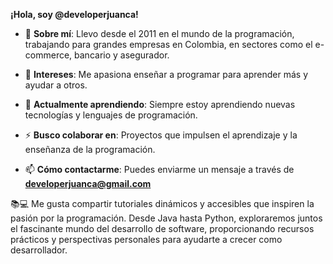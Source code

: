 **¡Hola, soy @developerjuanca!**

- 👋 **Sobre mí**: Llevo desde el 2011 en el mundo de la programación, trabajando para grandes empresas en Colombia, en sectores como el e-commerce, bancario y asegurador.
  
- 👀 **Intereses**: Me apasiona enseñar a programar para aprender más y ayudar a otros.

- 🌱 **Actualmente aprendiendo**: Siempre estoy aprendiendo nuevas tecnologías y lenguajes de programación.
  
- ⚡ **Busco colaborar en**: Proyectos que impulsen el aprendizaje y la enseñanza de la programación.

- 📫 **Cómo contactarme**: Puedes enviarme un mensaje a través de **developerjuanca@gmail.com**

📚💻 Me gusta compartir tutoriales dinámicos y accesibles que inspiren la pasión por la programación. 
Desde Java hasta Python, exploraremos juntos el fascinante mundo del desarrollo de software, proporcionando recursos prácticos y perspectivas personales para ayudarte a crecer como desarrollador.
<!---
developerjuanca/developerjuanca is a ✨ special ✨ repository because its `README.md` (this file) appears on your GitHub profile.
You can click the Preview link to take a look at your changes.
--->
